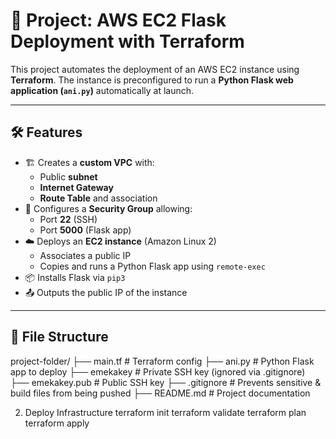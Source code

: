 # 🚀 Project: AWS EC2 Flask Deployment with Terraform

This project automates the deployment of an AWS EC2 instance using **Terraform**. The instance is preconfigured to run a **Python Flask web application (`ani.py`)** automatically at launch.

---

## 🛠️ Features

- 🏗️ Creates a **custom VPC** with:
  - Public **subnet**
  - **Internet Gateway**
  - **Route Table** and association
- 🔐 Configures a **Security Group** allowing:
  - Port **22** (SSH)
  - Port **5000** (Flask app)
- ☁️ Deploys an **EC2 instance** (Amazon Linux 2)
  - Associates a public IP
  - Copies and runs a Python Flask app using `remote-exec`
- 📦 Installs Flask via `pip3`
- 📤 Outputs the public IP of the instance

---

## 📂 File Structure

project-folder/
├── main.tf # Terraform config
├── ani.py # Python Flask app to deploy
├── emekakey # Private SSH key (ignored via .gitignore)
├── emekakey.pub # Public SSH key
├── .gitignore # Prevents sensitive & build files from being pushed
├── README.md # Project documentation

2. Deploy Infrastructure
   terraform init
   terraform validate
   terraform plan
   terraform apply


